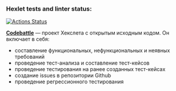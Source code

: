### Hexlet tests and linter status:
[![Actions Status](https://github.com/RomannRoss/qa-engineer-project-85/actions/workflows/hexlet-check.yml/badge.svg)](https://github.com/RomannRoss/qa-engineer-project-85/actions)

**[Codebattle](https://codebattle.hexlet.io/)** — проект Хекслета с открытым исходным кодом. Он включает в себя:
* составление функциональных, нефункциональных и неявных требований
* проведение тест-анализа и составление тест-кейсов
* проведение тестирования на ранее созданных тест-кейсах
* создание issues в репозитории Github
* проведение регрессионного тестирования
